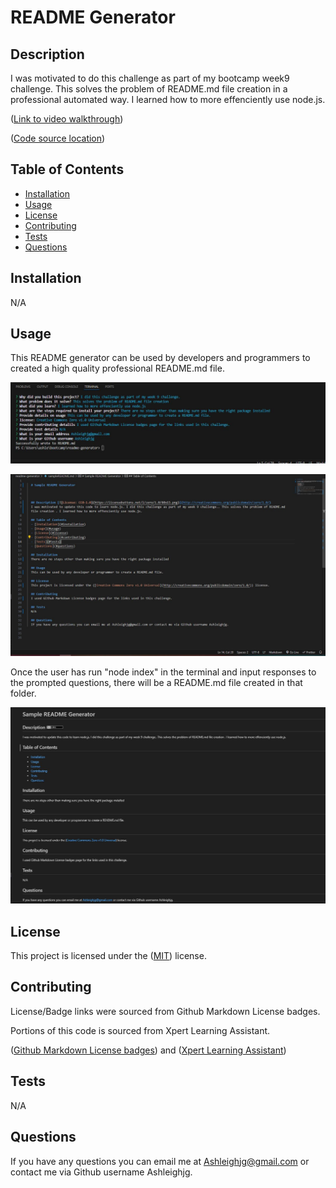 # README Generator

## Description

I was motivated to do this challenge as part of my bootcamp week9 challenge. This solves the problem of README.md file creation in a professional automated way. I learned how to more effenciently use node.js.

([Link to video walkthrough](https://drive.google.com/file/d/1w4FEhpcvK072HiEcPRELHlmGRmrGCrIw/view))

([Code source location](https://github.com/Ashleighjg/README-generator))

## Table of Contents

- [Installation](#installation)
- [Usage](#usage)
- [License](#license)
- [Contributing](#contributing)
- [Tests](#tests)
- [Questions](#questions)

## Installation

N/A

## Usage


This README generator can be used by developers and programmers to created a high quality professional README.md file.

![Shows questions with inputs](./Pictures/questions.JPG)

![Shows file created in Markdown](./Pictures/markdown.JPG)

Once the user has run "node index" in the terminal and input responses to the prompted questions, there will be a README.md file created in that folder.

![Shows preview of the file](./Pictures/preview.JPG)

## License

This project is licensed under the ([MIT](https://opensource.org/licenses/MIT)) license.

## Contributing

License/Badge links were sourced from Github Markdown License badges.

Portions of this code is sourced from Xpert Learning Assistant.

([Github Markdown License badges](https://gist.github.com/lukas-h/2a5d00690736b4c3a7ba)) and
([Xpert Learning Assistant](https://bootcampspot.instructure.com/courses/6022/external_tools/313))

## Tests

N/A

## Questions

If you have any questions you can email me at Ashleighjg@gmail.com or contact me via Github username Ashleighjg.
